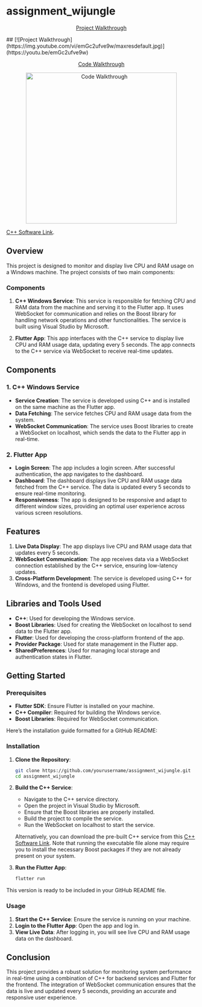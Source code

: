 # assignment_wijungle

<p align="center">
  <a href="https://youtu.be/emGc2ufve9w">Project Walkthrough</a>
</p>
## [![Project Walkthrough](https://img.youtube.com/vi/emGc2ufve9w/maxresdefault.jpg)](https://youtu.be/emGc2ufve9w)

<p align="center">
  <a href="https://youtu.be/mt-8j0wgWDs">Code Walkthrough</a>
</p>

<p align="center">
  <a href="https://youtu.be/mt-8j0wgWDs">
    <img src="https://img.youtube.com/vi/mt-8j0wgWDs/maxresdefault.jpg" alt="Code Walkthrough" width="400"/>
  </a>
</p>

<a href="https://1drv.ms/f/s!AkdHHf-r9PalbFr0KDAGJWpjMH8?e=O912pd">C++ Software Link</a>.
## Overview

This project is designed to monitor and display live CPU and RAM usage on a Windows machine. The project consists of two main components:

### Components

1. **C++ Windows Service**: This service is responsible for fetching CPU and RAM data from the machine and serving it to the Flutter app. It uses WebSocket for communication and relies on the Boost library for handling network operations and other functionalities. The service is built using Visual Studio by Microsoft.

2. **Flutter App**: This app interfaces with the C++ service to display live CPU and RAM usage data, updating every 5 seconds. The app connects to the C++ service via WebSocket to receive real-time updates.


## Components

### 1. C++ Windows Service

- **Service Creation**: The service is developed using C++ and is installed on the same machine as the Flutter app.
- **Data Fetching**: The service fetches CPU and RAM usage data from the system.
- **WebSocket Communication**: The service uses Boost libraries to create a WebSocket on localhost, which sends the data to the Flutter app in real-time.

### 2. Flutter App

- **Login Screen**: The app includes a login screen. After successful authentication, the app navigates to the dashboard.
- **Dashboard**: The dashboard displays live CPU and RAM usage data fetched from the C++ service. The data is updated every 5 seconds to ensure real-time monitoring.
- **Responsiveness**: The app is designed to be responsive and adapt to different window sizes, providing an optimal user experience across various screen resolutions.

## Features

1. **Live Data Display**: The app displays live CPU and RAM usage data that updates every 5 seconds.
2. **WebSocket Communication**: The app receives data via a WebSocket connection established by the C++ service, ensuring low-latency updates.
3. **Cross-Platform Development**: The service is developed using C++ for Windows, and the frontend is developed using Flutter.


## Libraries and Tools Used

- **C++**: Used for developing the Windows service.
- **Boost Libraries**: Used for creating the WebSocket on localhost to send data to the Flutter app.
- **Flutter**: Used for developing the cross-platform frontend of the app.
- **Provider Package**: Used for state management in the Flutter app.
- **SharedPreferences**: Used for managing local storage and authentication states in Flutter.

## Getting Started

### Prerequisites

- **Flutter SDK**: Ensure Flutter is installed on your machine.
- **C++ Compiler**: Required for building the Windows service.
- **Boost Libraries**: Required for WebSocket communication.

Here’s the installation guide formatted for a GitHub README:


### Installation

1. **Clone the Repository**:
   ```bash
   git clone https://github.com/yourusername/assignment_wijungle.git
   cd assignment_wijungle
   ```

2. **Build the C++ Service**:
   - Navigate to the C++ service directory.
   - Open the project in Visual Studio by Microsoft.
   - Ensure that the Boost libraries are properly installed.
   - Build the project to compile the service.
   - Run the WebSocket on localhost to start the service.

   Alternatively, you can download the pre-built C++ service from this <a href="https://1drv.ms/f/s!AkdHHf-r9PalbFr0KDAGJWpjMH8?e=O912pd">C++ Software Link</a>. Note that running the executable file alone may require you to install the necessary Boost packages if they are not already present on your system.

3. **Run the Flutter App**:
   ```bash
   flutter run
   ```


This version is ready to be included in your GitHub README file.

### Usage

1. **Start the C++ Service**: Ensure the service is running on your machine.
2. **Login to the Flutter App**: Open the app and log in.
3. **View Live Data**: After logging in, you will see live CPU and RAM usage data on the dashboard.

## Conclusion

This project provides a robust solution for monitoring system performance in real-time using a combination of C++ for backend services and Flutter for the frontend. The integration of WebSocket communication ensures that the data is live and updated every 5 seconds, providing an accurate and responsive user experience.

